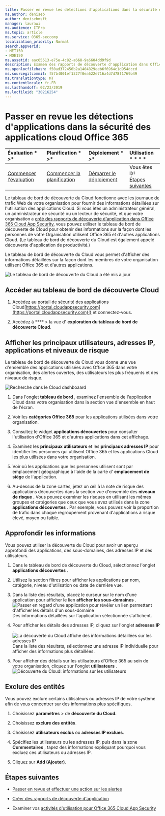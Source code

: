 ```yaml
---
title: Passer en revue les détections d'applications dans la sécurité des applications cloud Office 365
ms.author: deniseb
author: denisebmsft
manager: laurawi
ms.audience: ITPro
ms.topic: article
ms.service: O365-seccomp
localization_priority: Normal
search.appverid:
- MET150
- MOE150
ms.assetid: aac65513-e75e-4c82-a668-9a6604dd9f9d
description: Examen des rapports de découverte d'application dans Office 365 Cloud App Security peut vous aider à en savoir plus sur la façon dont les employés de votre organisation utilisent des applications Cloud. Une fois que vous avez créé des rapports de découverte d'application à l'aide de fichiers journaux de vos pare-feu et de vos proxys, examinez les résultats dans le tableau de bord de découverte d'application.
ms.openlocfilehash: f50ad372450b2a1404829eeb6f6964c1d954dccd
ms.sourcegitcommit: f57b4001ef1327f0ea622e716a4d7d78f1769b49
ms.translationtype: MT
ms.contentlocale: fr-FR
ms.lasthandoff: 02/23/2019
ms.locfileid: "30216254"
---
```

# <a name="review-app-discovery-findings-in-office-365-cloud-app-security"></a>Passer en revue les détections d'applications dans la sécurité des applications cloud Office 365
  
|Évaluation * *\>**|Planification * *\>**|Déploiement * *\>**|Utilisation * * * *|
|:-----|:-----|:-----|:-----|
|[Commencer l'évaluation](office-365-cas-overview.md) <br/> |[Commencer la planification](get-ready-for-office-365-cas.md) <br/> |[Démarrer le déploiement](turn-on-office-365-cas.md) <br/> |Vous êtes là!  <br/> [Étapes suivantes](#next-steps) <br/> |
   
Le tableau de bord de découverte du Cloud fonctionne avec les journaux de trafic Web de votre organisation pour fournir des informations détaillées sur l'utilisation des applications Cloud. Si vous êtes un administrateur général, un administrateur de sécurité ou un lecteur de sécurité, et que votre organisation a [créé des rapports de découverte d'application dans Office 365 Cloud App Security](create-app-discovery-reports-in-ocas.md), vous pouvez utiliser le tableau de bord de découverte de Cloud pour obtenir des informations sur la façon dont les personnes de votre Organisation utilisent Office 365 et d'autres applications Cloud. (Le tableau de bord de découverte du Cloud est également appelé découverte d'application de productivité.)
  
 Le tableau de bord de découverte du Cloud vous permet d'afficher des informations détaillées sur la façon dont les membres de votre organisation utilisent Office 365 et d'autres applications. 
  
![Le tableau de bord de découverte du Cloud a été mis à jour](media/12712681-c0b3-4cb3-b7fd-2cf2ad4e825f.png)
     
## <a name="go-to-the-cloud-discovery-dashboard"></a>Accéder au tableau de bord de découverte Cloud

1. Accédez au portail de sécurité des applications Cloud[https://portal.cloudappsecurity.com](https://portal.cloudappsecurity.com)() et connectez-vous.
    
2. Accédez à **** \> la vue d' **exploration du tableau de bord de découverte Cloud**.
    
## <a name="see-your-top-users-ip-addresses-apps-and-risk-levels"></a>Afficher les principaux utilisateurs, adresses IP, applications et niveaux de risque

Le tableau de bord de découverte du Cloud vous donne une vue d'ensemble des applications utilisées avec Office 365 dans votre organisation, des alertes ouvertes, des utilisateurs les plus fréquents et des niveaux de risque.
  
![Recherche dans le Cloud dashboaard](media/06696946-fbdf-4781-b5b8-2ac074fcb2a1.png)
  
1. Dans l'onglet **tableau de bord** , examinez l'ensemble de l'application Cloud dans votre organisation dans la section vue d'ensemble en haut de l'écran. 
    
2. Voir les **catégories Office 365** pour les applications utilisées dans votre organisation. 
    
3. Consultez le widget **applications découvertes** pour consulter l'utilisation d'Office 365 et d'autres applications dans cet affichage. 
    
4. Examinez les **principaux utilisateurs** et les **principaux adresses IP** pour identifier les personnes qui utilisent Office 365 et les applications Cloud les plus utilisées dans votre organisation. 
    
5. Voir où les applications que les personnes utilisent sont par emplacement géographique à l'aide de la carte d' **emplacement de siège** de l'application. 
    
6. Au-dessus de la zone cartes, jetez un œil à la note de risque des applications découvertes dans la section vue d'ensemble des **niveaux de risque** . Vous pouvez examiner les risques en utilisant les mêmes groupes et catégories que ceux que vous avez utilisés dans la zone **applications découvertes** . Par exemple, vous pouvez voir la proportion de trafic dans chaque regroupement provenant d'applications à risque élevé, moyen ou faible. 
    
## <a name="dive-deeper-into-the-information"></a>Approfondir les informations

Vous pouvez utiliser la découverte du Cloud pour avoir un aperçu approfondi des applications, des sous-domaines, des adresses IP et des utilisateurs.
  
1. Dans le tableau de bord de découverte du Cloud, sélectionnez l'onglet **applications découvertes** . 
    
2. Utilisez la section filtres pour afficher les applications par nom, catégorie, niveau d'utilisation ou date de dernière vue.
    
3. Dans la liste des résultats, placez le curseur sur le nom d'une application pour afficher le lien **afficher les sous-domaines** .<br/> ![Passer en regard d'une application pour révéler un lien permettant d'afficher les détails d'un sous-domaine](media/4a212215-8a2c-46fd-9ef9-89e4064658a6.png)<br/>Des informations détaillées sur l'application sélectionnée s'affichent.
    
4. Pour afficher les détails des adresses IP, cliquez sur l'onglet **adresses IP** .<br/>![La découverte du Cloud affiche des informations détaillées sur les adresses IP](media/0c742bf6-da9e-4d22-8656-a27a5007d5d5.png)<br/>Dans la liste des résultats, sélectionnez une adresse IP individuelle pour afficher des informations plus détaillées.
    
5. Pour afficher des détails sur les utilisateurs d'Office 365 au sein de votre organisation, cliquez sur l'onglet **utilisateurs** .<br/>![Découverte du Cloud: informations sur les utilisateurs](media/2d9c2d85-01e6-4057-8020-d9a68f26bbac.png)
  
## <a name="exclude-entities"></a>Exclure des entités

Vous pouvez exclure certains utilisateurs ou adresses IP de votre système afin de vous concentrer sur des informations plus spécifiques.
  
1. Choisissez **paramètres** \> de **découverte du Cloud**.
    
2. Choisissez **exclure des entités**.
    
3. Choisissez **utilisateurs exclus** ou **adresses IP exclues**.
    
4. Spécifiez les utilisateurs ou les adresses IP, puis dans la zone **Commentaires** , tapez des informations expliquant pourquoi vous excluez ces utilisateurs ou adresses IP. 
    
5. Cliquez sur **Add (Ajouter)**.
    
## <a name="next-steps"></a>Étapes suivantes

- [Passer en revue et effectuer une action sur les alertes](review-office-365-cas-alerts.md)
    
- [Créer des rapports de découverte d'application](create-app-discovery-reports-in-ocas.md)
    
- Examiner vos [activités d'utilisation pour Office 365 Cloud App Security](utilization-activities-for-ocas.md)
    


